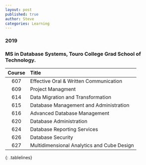 ```yaml
---
layout: post
published: true
author: Steve
categories: Learning
---
```

### 2019

### MS in Database Systems, Touro College Grad School of Technology.

<style>
.tablelines table, .tablelines td, .tablelines th {
        border: 1px solid black;
        }
</style>

|Course|Title|
|:---:|:---|
|607| Effective Oral & Written Communication|
|609| Project Managment|
|614| Data Migration and Transformation|
|615| Database Management and Administration|
|616| Advanced Database Management|
|620| Database Administration| 
|624| Database Reporting Services|
|626| Database Security|
|627| Multidimensional Analytics and Cube Design|
{: .tablelines}
